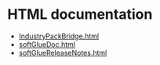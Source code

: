 # HTML documentation

* [IndustryPackBridge.html](https://htmlpreview.github.io/?https://github.com/epics-modules/softGlue/blob/master/documentation/IndustryPackBridge.html)
* [softGlueDoc.html](https://htmlpreview.github.io/?https://github.com/epics-modules/softGlue/blob/master/documentation/softGlueDoc.html)
* [softGlueReleaseNotes.html](https://htmlpreview.github.io/?https://github.com/epics-modules/softGlue/blob/master/documentation/softGlueReleaseNotes.html)
